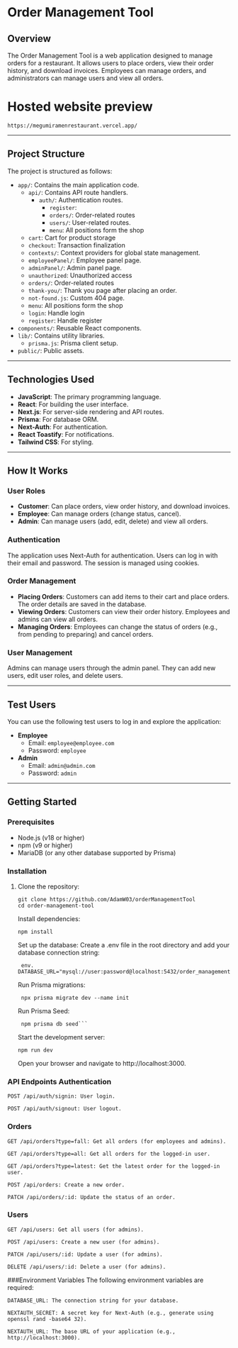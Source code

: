 # Order Management Tool

## Overview

The Order Management Tool is a web application designed to manage orders for a restaurant. It allows users to place orders, view their order history, and download invoices. Employees can manage orders, and administrators can manage users and view all orders.

# Hosted website preview

`https://megumiramenrestaurant.vercel.app/`

---

## Project Structure

The project is structured as follows:

- `app/`: Contains the main application code.
  - `api/`: Contains API route handlers.
    - `auth/`: Authentication routes.
      - `register`:
      - `orders/`: Order-related routes
      - `users/`: User-related routes.
      - `menu`: All positions form the shop
  - `cart`: Cart for product storage
  - `checkout`: Transaction finalization
  - `contexts/`: Context providers for global state management.
  - `employeePanel/`: Employee panel page.
  - `adminPanel/`: Admin panel page.
  - `unauthorized`: Unauthorized access
  - `orders/`: Order-related routes
  - `thank-you/`: Thank you page after placing an order.
  - `not-found.js`: Custom 404 page.
  - `menu`: All positions form the shop
  - `login`: Handle login
  - `register`: Handle register
- `components/`: Reusable React components.
- `lib/`: Contains utility libraries.
  - `prisma.js`: Prisma client setup.
- `public/`: Public assets.

---

## Technologies Used

- **JavaScript**: The primary programming language.
- **React**: For building the user interface.
- **Next.js**: For server-side rendering and API routes.
- **Prisma**: For database ORM.
- **Next-Auth**: For authentication.
- **React Toastify**: For notifications.
- **Tailwind CSS**: For styling.

---

## How It Works

### User Roles

- **Customer**: Can place orders, view order history, and download invoices.
- **Employee**: Can manage orders (change status, cancel).
- **Admin**: Can manage users (add, edit, delete) and view all orders.

### Authentication

The application uses Next-Auth for authentication. Users can log in with their email and password. The session is managed using cookies.

### Order Management

- **Placing Orders**: Customers can add items to their cart and place orders. The order details are saved in the database.
- **Viewing Orders**: Customers can view their order history. Employees and admins can view all orders.
- **Managing Orders**: Employees can change the status of orders (e.g., from pending to preparing) and cancel orders.

### User Management

Admins can manage users through the admin panel. They can add new users, edit user roles, and delete users.

---

## Test Users

You can use the following test users to log in and explore the application:

- **Employee**
  - Email: `employee@employee.com`
  - Password: `employee`
- **Admin**
  - Email: `admin@admin.com`
  - Password: `admin`

---

## Getting Started

### Prerequisites

- Node.js (v18 or higher)
- npm (v9 or higher)
- MariaDB (or any other database supported by Prisma)

### Installation

1. Clone the repository:
   
       git clone https://github.com/AdamW03/orderManagementTool
       cd order-management-tool
    Install dependencies:
   
       npm install

    Set up the database:
        Create a .env file in the root directory and add your database connection string:

        env. DATABASE_URL="mysql://user:password@localhost:5432/order_management"

   Run Prisma migrations:

        npx prisma migrate dev --name init
   
   Run Prisma Seed:
   
        npm prisma db seed```
   
    Start the development server:

       npm run dev

    Open your browser and navigate to http://localhost:3000.

### API Endpoints Authentication

    POST /api/auth/signin: User login.

    POST /api/auth/signout: User logout.

### Orders

    GET /api/orders?type=fall: Get all orders (for employees and admins).

    GET /api/orders?type=all: Get all orders for the logged-in user.

    GET /api/orders?type=latest: Get the latest order for the logged-in user.

    POST /api/orders: Create a new order.

    PATCH /api/orders/:id: Update the status of an order.

### Users

    GET /api/users: Get all users (for admins).

    POST /api/users: Create a new user (for admins).

    PATCH /api/users/:id: Update a user (for admins).

    DELETE /api/users/:id: Delete a user (for admins).

###Environment Variables The following environment variables are required:

    DATABASE_URL: The connection string for your database.

    NEXTAUTH_SECRET: A secret key for Next-Auth (e.g., generate using openssl rand -base64 32).

    NEXTAUTH_URL: The base URL of your application (e.g., http://localhost:3000).
